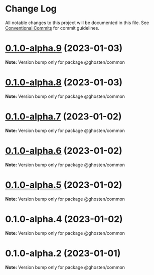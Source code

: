 # Change Log

All notable changes to this project will be documented in this file.
See [Conventional Commits](https://conventionalcommits.org) for commit guidelines.

# [0.1.0-alpha.9](https://github.com/GhostenEditor/ghosten/compare/v0.1.0-alpha.8...v0.1.0-alpha.9) (2023-01-03)

**Note:** Version bump only for package @ghosten/common

# [0.1.0-alpha.8](https://github.com/GhostenEditor/ghosten/compare/v0.1.0-alpha.7...v0.1.0-alpha.8) (2023-01-03)

**Note:** Version bump only for package @ghosten/common

# [0.1.0-alpha.7](https://github.com/GhostenEditor/ghosten/compare/v0.1.0-alpha.6...v0.1.0-alpha.7) (2023-01-02)

**Note:** Version bump only for package @ghosten/common

# [0.1.0-alpha.6](https://github.com/GhostenEditor/ghosten/compare/v0.1.0-alpha.5...v0.1.0-alpha.6) (2023-01-02)

**Note:** Version bump only for package @ghosten/common

# [0.1.0-alpha.5](https://github.com/GhostenEditor/ghosten/compare/v0.1.0-alpha.4...v0.1.0-alpha.5) (2023-01-02)

**Note:** Version bump only for package @ghosten/common

# 0.1.0-alpha.4 (2023-01-02)

**Note:** Version bump only for package @ghosten/common

# 0.1.0-alpha.2 (2023-01-01)

**Note:** Version bump only for package @ghosten/common
